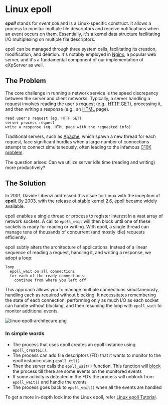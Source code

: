 # Linux epoll

**_epoll_** stands for _event poll_ and is a Linux-specific construct. It allows a process to monitor multiple file descriptors and receive notifications when an event occurs on them. Essentially, it's a kernel data structure facilitating I/O multiplexing on multiple file descriptors.

epoll can be managed through three system calls, facilitating its creation, modification, and deletion. It's notably employed in [Nginx](https://en.wikipedia.org/wiki/Nginx), a popular web server, and it's a fundamental component of our implementation of eXpServer as well.

## **The Problem**

The core challenge in running a network service is the speed discrepancy between the server and client networks. Typically, a server handling a request involves reading the user's request (e.g., [HTTP GET](https://en.wikipedia.org/wiki/HTTP#Request_methods)), processing it, and then writing a response (e.g., an [HTML](https://en.wikipedia.org/wiki/HTML) page).

```Text
read user's request (eg. HTTP GET)
server process request
write a response (eg. HTML page with the requested info)
```

Traditional servers, such as [Apache](https://en.wikipedia.org/wiki/Apache_HTTP_Server), which spawn a new thread for each request, face significant hurdles when a large number of connections attempt to connect simultaneously, often leading to the infamous [C10K problem](https://en.wikipedia.org/wiki/C10k_problem).

The question arises: Can we utilize server idle time (reading and writing) more productively?

## **The Solution**

In 2001, Davide Libenzi addressed this issue for Linux with the inception of **epoll**. By 2003, with the release of stable kernel 2.6, epoll became widely available.

epoll enables a single thread or process to register interest in a vast array of network sockets. A call to `epoll_wait` will then block until one of these sockets is ready for reading or writing. With epoll, a single thread can manage tens of thousands of concurrent (and mostly idle) requests efficiently.

epoll subtly alters the architecture of applications. Instead of a linear sequence of reading a request, handling it, and writing a response, we adopt a loop:

```Text
loop
  epoll_wait on all connections
  for each of the ready connections:
    continue from where you left off
```

This approach allows you to manage multiple connections simultaneously, handling each as required without blocking. It necessitates remembering the state of each connection, performing only as much I/O as each socket can handle without blocking, and then resuming the loop with `epoll_wait` to monitor additional events.

![linux-epoll-architecure.png](/assets/resources/linux-epoll-architecture.png)

### In simple words

- The process that uses epoll creates an epoll instance using `epoll_create1()`.
- The process can add file descriptors (FD) that it wants to monitor to the epoll instance using `epoll_ctl()`
- Then the server calls the `epoll_wait()` function. This function will [block](<https://en.wikipedia.org/wiki/Blocking_(computing)>) the process till there are some events on the monitored events
- If some activity is detected in the FD’s the process will unblock from `epoll_wait()` and handle the events
- The process goes back to `epoll_wait()` when all the events are handled

To get a more in-depth look into the Linux epoll, refer [Linux epoll Tutorial](/guides/resources/linux-epoll-tutorial).

<!-- ![linux-epoll-usage.png](/assets/resources/linux-epoll-usage.png) -->
